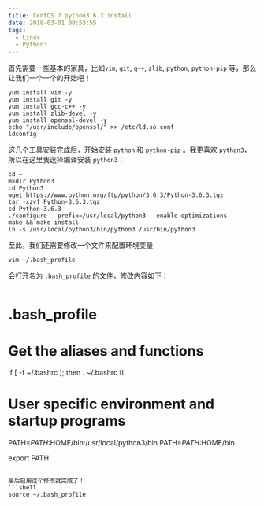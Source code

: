 ```yaml
---
title: CentOS 7 python3.6.3 install
date: 2018-03-01 00:53:55
tags: 
  - Linux 
  - Python3
---
```


首先需要一些基本的家具，比如`vim`, `git`, `g++`, `zlib`, `python`, `python-pip` 等，那么让我们一个一个的开始吧！

<!-- more -->

```shell
yum install vim -y
yum install git -y
yum install gcc-c++ -y
yum install zlib-devel -y
yum install openssl-devel -y
echo "/usr/include/openssl/" >> /etc/ld.so.conf
ldconfig
```
这几个工具安装完成后，开始安装 `python` 和 `python-pip` 。我更喜欢 `python3`，所以在这里我选择编译安装 `python3`：
```shell
cd ~
mkdir Python3
cd Python3
wget https://www.python.org/ftp/python/3.6.3/Python-3.6.3.tgz
tar -xzvf Python-3.6.3.tgz
cd Python-3.6.3
./configure --prefix=/usr/local/python3 --enable-optimizations
make && make install
ln -s /usr/local/python3/bin/python3 /usr/bin/python3
```
至此，我们还需要修改一个文件来配置环境变量
```shell
vim ~/.bash_profile
```
会打开名为 `.bash_profile` 的文件，修改内容如下：
>```
# .bash_profile

# Get the aliases and functions
if [ -f ~/.bashrc ]; then
        . ~/.bashrc
fi

# User specific environment and startup programs

PATH=$PATH:$HOME/bin:/usr/local/python3/bin
PATH=$PATH:$HOME/bin

export PATH
```

最后启用这个修改就完成了！
```shell
source ~/.bash_profile
```
